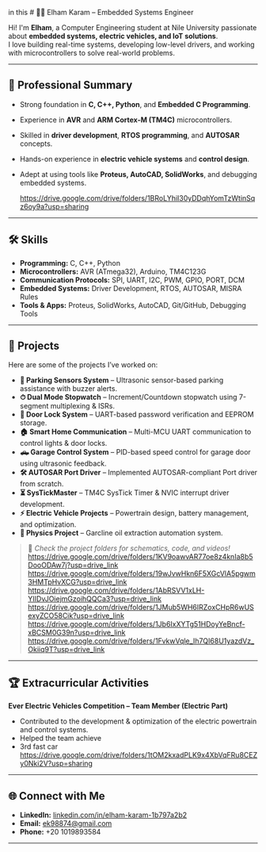 in this # 👩‍💻 Elham Karam – Embedded Systems Engineer

Hi! I'm **Elham**, a Computer Engineering student at Nile University passionate about **embedded systems, electric vehicles, and IoT solutions**.  
I love building real-time systems, developing low-level drivers, and working with microcontrollers to solve real-world problems.  

---

## 🧾 Professional Summary
- Strong foundation in **C, C++, Python**, and **Embedded C Programming**.
- Experience in **AVR** and **ARM Cortex-M (TM4C)** microcontrollers.
- Skilled in **driver development**, **RTOS programming**, and **AUTOSAR** concepts.
- Hands-on experience in **electric vehicle systems** and **control design**.
- Adept at using tools like **Proteus, AutoCAD, SolidWorks**, and debugging embedded systems.

  https://drive.google.com/drive/folders/1BRoLYhiI30yDDqhYomTzWtinSqz6oy9a?usp=sharing

---

## 🛠 Skills
- **Programming:** C, C++, Python  
- **Microcontrollers:** AVR (ATmega32), Arduino, TM4C123G  
- **Communication Protocols:** SPI, UART, I2C, PWM, GPIO, PORT, DCM  
- **Embedded Systems:** Driver Development, RTOS, AUTOSAR, MISRA Rules  
- **Tools & Apps:** Proteus, SolidWorks, AutoCAD, Git/GitHub, Debugging Tools  

---

## 📂 Projects
Here are some of the projects I’ve worked on:

- **🚗 Parking Sensors System** – Ultrasonic sensor-based parking assistance with buzzer alerts.  
- **⏱ Dual Mode Stopwatch** – Increment/Countdown stopwatch using 7-segment multiplexing & ISRs.  
- **🔐 Door Lock System** – UART-based password verification and EEPROM storage.  
- **🏠 Smart Home Communication** – Multi-MCU UART communication to control lights & door locks.  
- **🛻 Garage Control System** – PID-based speed control for garage door using ultrasonic feedback.  
- **🛠 AUTOSAR Port Driver** – Implemented AUTOSAR-compliant Port driver from scratch.  
- **⏳ SysTickMaster** – TM4C SysTick Timer & NVIC interrupt driver development.  
- **⚡ Electric Vehicle Projects** – Powertrain design, battery management, and optimization.  
- **🔬 Physics Project** – Garcline oil extraction automation system.

> 📸 *Check the project folders for schematics, code, and videos!*
> https://drive.google.com/drive/folders/1KV9oawvAR77oe8z4knIa8b5DooODAw7j?usp=drive_link
> https://drive.google.com/drive/folders/19wJvwHkn6F5XGcVlA5pgwm3HMTpHvXCG?usp=drive_link
> https://drive.google.com/drive/folders/1AbRSVV1xLH-YIIDvJOiejmGzoihQQCa3?usp=drive_link
> https://drive.google.com/drive/folders/1JMub5WH6IRZoxCHpR6wUSexyZCO58Cik?usp=drive_link
> https://drive.google.com/drive/folders/1Jb6IxXYTg51HDoyYeBncf-xBCSM0G39n?usp=drive_link
> https://drive.google.com/drive/folders/1FvkwVqle_Ih7QI68U1yazdVz_Okiiq9T?usp=drive_link
---

## 🏆 Extracurricular Activities
**Ever Electric Vehicles Competition – Team Member (Electric Part)**  
- Contributed to the development & optimization of the electric powertrain and control systems.  
- Helped the team achieve
- 3rd fast car 
  https://drive.google.com/drive/folders/1tOM2kxadPLK9x4XbVqFRu8CEZy0Nki2V?usp=sharing


  

---

## 🌐 Connect with Me
- **LinkedIn:** [linkedin.com/in/elham-karam-1b797a2b2](https://www.linkedin.com/in/elham-karam-1b797a2b2/)  
- **Email:** ek98874@gmail.com  
- **Phone:** +20 1019893584  

---


